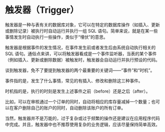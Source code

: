 # 触发器（Trigger）

触发器是一种与表有关的数据库对象，它可以在特定的数据库操作（如插入、更新或删除记录）被执行时自动运行并执行一组 SQL 语句。简单来说，就是在某一些事情发生时自动执行一些操作，类似于“埋伏”的意思。

触发器是根据事件的发生情况，在事件发生前或者发生后由系统自动执行相关的 SQL 语句。通俗点来讲，可以将触发器看成是一个事件监听器，当表的某个事件（例如插入、更新或删除数据）被触发时，触发器会自动运行并执行预设的代码。

谈到触发器，免不了要提到触发器的两个最重要的关键词——“事件”和“时机”。

事件指的是，发生了什么事情，常见的有插入、修改和删除这三种事件。

时机指的是，执行的时刻是发生上述事件之前（before）还是之后（after）。

比如，可以在审核通过一个订单的同时，自动将相应的库存量减掉一个数量；也可以在客户删除自己的账户的同时，自动删除该账户的所有订单。

当然，触发器并不是万能的，过于复杂或过于频繁的操作还是建议在应用程序代码中完成。并且，触发器中也不推荐使用复杂的业务逻辑，应该尽量保持简单高效。